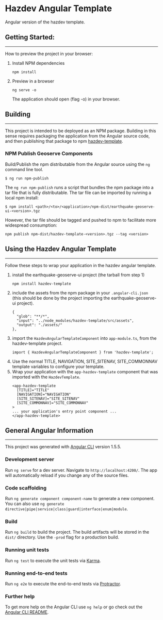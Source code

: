 # Hazdev Angular Template
Angular version of the hazdev template.


## Getting Started:
-------------------

How to preview the project in your browser:

1. Install NPM dependencies
    ```
    npm install
    ```

1. Preview in a browser
    ```
    ng serve -o
    ```
    The application should open (flag -o) in your browser.


## Building
-----------

This project is intended to be deployed as an NPM package. Building in this
sense requires packaging the application from the Angular source code, and
then publishing that package to npm [hazdev-template](https://www.npmjs.com/package/hazdev-template).

### NPM Publish Geoserve Components

Build/Publish the npm distributable from the Angular source using the `ng` command line
tool.

```
$ ng run npm-publish
```

The `ng run npm-publish` runs a script that bundles the npm package into a tar file that is fully distributable. The tar file can be imported by running a local npm install:

```
$ npm install <path>/<to>/<application>/npm-dist/earthquake-geoserve-ui-<version>.tgz
```

However, the tar file should be tagged and pushed to npm to facilitate more widespread consumption:
```
npm publish npm-dist/hazdev-template-<version>.tgz --tag <version>
```


## Using the Hazdev Angular Template
------------------------------------
Follow these steps to wrap your application in the hazdev angular template. 

1. install the earthquake-geoserve-ui project (the tarball from step 1)
    ```
    npm install hazdev-template
    ```
1. include the assets from the npm package in your `.angular-cli.json` (this should be done by the project importing the earthquake-geoserve-ui project).
    ```
    {
      "glob": "**/*",
      "input": "../node_modules/hazdev-template/src/assets",
      "output": "./assets/"
    },
    ```
1. import the `HazdevAngularTemplateComponent` into `app-module.ts`, from the hazdev-template project.
    ```
    import { HazdevAngularTemplateComponent } from 'hazdev-template';
    ```
1. Use the normal TITLE, NAVIGATION, SITE_SITENAV, SITE_COMMONNAV template variables to configure your template.
1. Wrap your application with the `app-hazdev-template` component that was imported with the `HazdevTemplate`.
    ```
    <app-hazdev-template
      [TITLE]="TITLE"
      [NAVIGATION]="NAVIGATION"
      [SITE_SITENAV]="SITE_SITENAV"
      [SITE_COMMONNAV]="SITE_COMMONNAV"
    >
    ... your application's entry point component ... 
    </app-hazdev-template>
    ```



## General Angular Information
---------------------------

This project was generated with [Angular CLI](https://github.com/angular/angular-cli) version 1.5.5.

### Development server

Run `ng serve` for a dev server. Navigate to `http://localhost:4200/`. The app will automatically reload if you change any of the source files.

### Code scaffolding

Run `ng generate component component-name` to generate a new component. You can also use `ng generate directive|pipe|service|class|guard|interface|enum|module`.

### Build

Run `ng build` to build the project. The build artifacts will be stored in the `dist/` directory. Use the `-prod` flag for a production build.

### Running unit tests

Run `ng test` to execute the unit tests via [Karma](https://karma-runner.github.io).

### Running end-to-end tests

Run `ng e2e` to execute the end-to-end tests via [Protractor](http://www.protractortest.org/).

### Further help

To get more help on the Angular CLI use `ng help` or go check out the [Angular CLI README](https://github.com/angular/angular-cli/blob/master/README.md).
